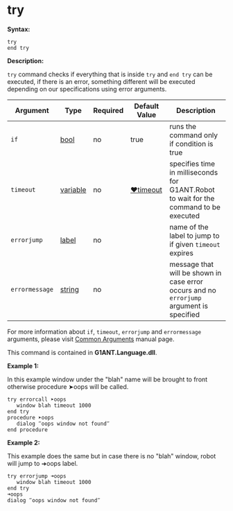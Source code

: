# try

**Syntax:**

```G1ANT
try
end try
```

**Description:**

`try` command checks if everything that is inside `try` and `end try` can be executed, if there is an error, something different will be executed depending on our specifications using error arguments.

| Argument | Type | Required | Default Value | Description |
| -------- | ---- | -------- | ------------- | ----------- |
|`if`| [bool](https://github.com/G1ANT-Robot/G1ANT.Manual/blob/master/G1ANT-Language/Structures/bool.md) | no | true | runs the command only if condition is true |
|`timeout`| [variable](https://github.com/G1ANT-Robot/G1ANT.Manual/blob/master/G1ANT-Language/Special-Characters/variable.md) | no | [♥timeout](https://github.com/G1ANT-Robot/G1ANT.Manual/blob/master/G1ANT-Language/Variables/Special-Variables.md) | specifies time in milliseconds for G1ANT.Robot to wait for the command to be executed |
|`errorjump` | [label](https://github.com/G1ANT-Robot/G1ANT.Manual/blob/master/G1ANT-Language/Structures/label.md) | no |  | name of the label to jump to if given `timeout` expires |
|`errormessage`| [string](https://github.com/G1ANT-Robot/G1ANT.Manual/blob/master/G1ANT-Language/Structures/string.md) | no |  | message that will be shown in case error occurs and no `errorjump` argument is specified |

For more information about `if`, `timeout`, `errorjump` and `errormessage` arguments, please visit [Common Arguments](https://github.com/G1ANT-Robot/G1ANT.Manual/blob/master/G1ANT-Language/Common-Arguments.md)  manual page.

This command is contained in **G1ANT.Language.dll**.

**Example 1:**

In this example window under the "blah" name will be brought to front otherwise procedure ➤oops will be called.

```G1ANT
try errorcall ➤oops
   window blah timeout 1000
end try
procedure ➤oops
   dialog ‴oops window not found‴
end procedure
```

**Example 2:**

This example does the same but in case there is no "blah" window, robot will jump to ➜oops label.

```G1ANT
try errorjump ➜oops
   window blah timeout 1000
end try
➜oops
dialog ‴oops window not found‴
```
